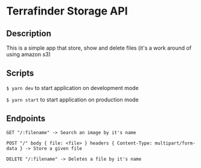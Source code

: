 # Terrafinder Storage API

## Description
This is a simple app that store, show and delete files (it's a work around of using amazon s3)

## Scripts
`$ yarn dev` to start application on development mode

`$ yarn start` to start application on production mode

## Endpoints
`GET "/:filename" -> Search an image by it's name`

`POST "/" body { file: <file> } headers { Content-Type: multipart/form-data } -> Store a given file`

`DELETE "/:filename" -> Deletes a file by it's name`